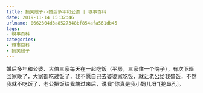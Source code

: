 ```yaml
---
title: 搞笑段子->婚后多年和公婆 | 糗事百科
date: 2019-11-14 15:32:46
urlname: 0662304d3a8527348bf854afa561db45
tags: 
- 糗事百科
categories:
- 糗事百科
- 搞笑段子
---
```

婚后多年和公婆、大伯三家每天在一起吃饭（平房，三家住一个院子），有次下班回家晚了，大家都吃过饭了，我不愿自己去婆婆家吃饭，就让老公给我盛饭，不然我就不吃饭了，老公把饭给我端过来后，说我“你真是我小妈儿呀”[挖鼻孔]。



